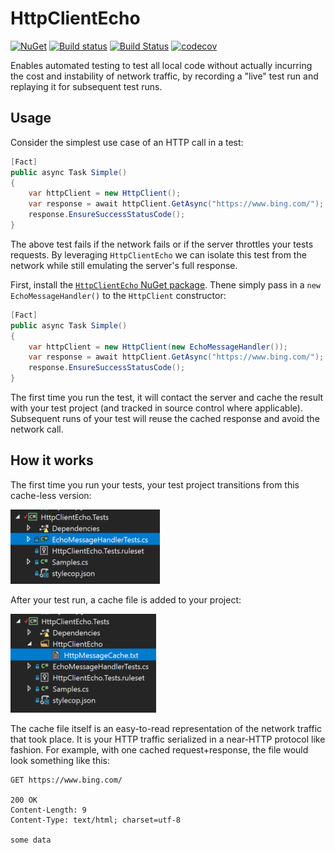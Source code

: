 # HttpClientEcho

[![NuGet](https://img.shields.io/nuget/v/HttpClientEcho.svg)](https://nuget.org/packages/HttpClientEcho)
[![Build status](https://ci.appveyor.com/api/projects/status/g2b03pfq01mluh6w/branch/master?svg=true)](https://ci.appveyor.com/project/AArnott/httpclientecho/branch/master)
[![Build Status](https://travis-ci.org/AArnott/HttpClientEcho.svg?branch=master)](https://travis-ci.org/AArnott/HttpClientEcho)
[![codecov](https://codecov.io/gh/AArnott/HttpClientEcho/branch/master/graph/badge.svg)](https://codecov.io/gh/AArnott/HttpClientEcho)


Enables automated testing to test all local code without actually incurring
the cost and instability of network traffic, by recording a "live" test run
and replaying it for subsequent test runs.

## Usage

Consider the simplest use case of an HTTP call in a test:

```csharp
[Fact]
public async Task Simple()
{
    var httpClient = new HttpClient();
    var response = await httpClient.GetAsync("https://www.bing.com/");
    response.EnsureSuccessStatusCode();
}
```

The above test fails if the network fails or if the server throttles your tests requests.
By leveraging `HttpClientEcho` we can isolate this test from the network while still
emulating the server's full response.

First, install the [`HttpClientEcho` NuGet package][NuGet].
Thene simply pass in a `new EchoMessageHandler()` to the `HttpClient` constructor:

```csharp
[Fact]
public async Task Simple()
{
    var httpClient = new HttpClient(new EchoMessageHandler());
    var response = await httpClient.GetAsync("https://www.bing.com/");
    response.EnsureSuccessStatusCode();
}
```

The first time you run the test, it will contact the server and cache the result
with your test project (and tracked in source control where applicable).
Subsequent runs of your test will reuse the cached response and avoid the network call.

## How it works

The first time you run your tests, your test project transitions from this cache-less version:

![Project with no cache](doc/images/SolutionExplorer_no_cache.png)

After your test run, a cache file is added to your project:

![Project with HTTP cache](doc/images/SolutionExplorer_with_cache.png)

The cache file itself is an easy-to-read representation of the network traffic that took place.
It is your HTTP traffic serialized in a near-HTTP protocol like fashion. For example,
with one cached request+response, the file would look something like this:

```
GET https://www.bing.com/

200 OK
Content-Length: 9
Content-Type: text/html; charset=utf-8

some data
```

[NuGet]: https://nuget.org/packages/HttpClientEcho
